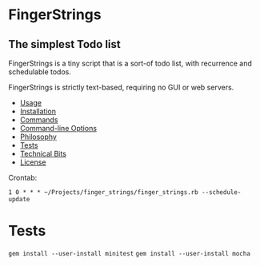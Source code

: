 # FingerStrings
## The simplest Todo list

FingerStrings is a tiny script that is a sort-of todo list, with recurrence and schedulable todos.

FingerStrings is strictly text-based, requiring no GUI or web servers.

 * [Usage](#usage)
 * [Installation](#installation)
 * [Commands](#commands)
 * [Command-line Options](#command-line-options)
 * [Philosophy](#philosophy)
 * [Tests](#tests)
 * [Technical Bits](#technical-bits)
 * [License](#license)


Crontab:
```
1 0 * * * ~/Projects/finger_strings/finger_strings.rb --schedule-update
```

# Tests

`gem install --user-install minitest`
`gem install --user-install mocha`

